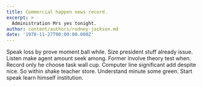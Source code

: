 ```yaml
---
title: Commercial happen news record.
excerpt: >
  Administration Mrs yes tonight.
author: content/authors/rodney-jackson.md
date: '1978-11-27T00:00:00.000Z'
---
```

Speak loss by prove moment ball while. Size president stuff already issue. Listen make agent amount seek among. Former involve theory test when. Record only he choose task wall cup. Computer line significant add despite nice. So within shake teacher store. Understand minute some green. Start speak learn himself institution.